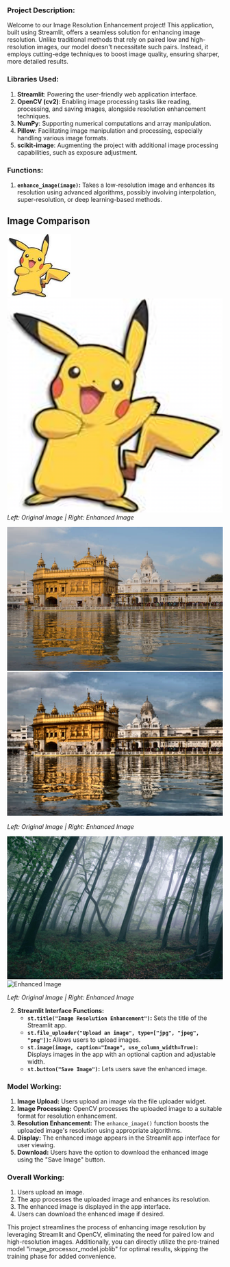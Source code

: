 ### Project Description:
Welcome to our Image Resolution Enhancement project! This application, built using Streamlit, offers a seamless solution for enhancing image resolution. Unlike traditional methods that rely on paired low and high-resolution images, our model doesn't necessitate such pairs. Instead, it employs cutting-edge techniques to boost image quality, ensuring sharper, more detailed results.

### Libraries Used:
1. **Streamlit**: Powering the user-friendly web application interface.
2. **OpenCV (cv2)**: Enabling image processing tasks like reading, processing, and saving images, alongside resolution enhancement techniques.
3. **NumPy**: Supporting numerical computations and array manipulation.
4. **Pillow**: Facilitating image manipulation and processing, especially handling various image formats.
5. **scikit-image**: Augmenting the project with additional image processing capabilities, such as exposure adjustment.

### Functions:
1. **`enhance_image(image)`:** Takes a low-resolution image and enhances its resolution using advanced algorithms, possibly involving interpolation, super-resolution, or deep learning-based methods.

## Image Comparison

![Original Image](original.png) ![Enhanced Image](upscaled_test.png)
*Left: Original Image | Right: Enhanced Image*

![Original Image](img4.jpg) ![Enhanced Image](enhanced_image%20(7).jpg)

*Left: Original Image | Right: Enhanced Image*

![Original Image](pexels-snapwire-6992.jpg) ![Enhanced Image](enhanced_image(4).jpg)

*Left: Original Image | Right: Enhanced Image*

2. **Streamlit Interface Functions:**
   - **`st.title("Image Resolution Enhancement")`:** Sets the title of the Streamlit app.
   - **`st.file_uploader("Upload an image", type=["jpg", "jpeg", "png"])`:** Allows users to upload images.
   - **`st.image(image, caption="Image", use_column_width=True)`:** Displays images in the app with an optional caption and adjustable width.
   - **`st.button("Save Image")`:** Lets users save the enhanced image.

### Model Working:
1. **Image Upload:** Users upload an image via the file uploader widget.
2. **Image Processing:** OpenCV processes the uploaded image to a suitable format for resolution enhancement.
3. **Resolution Enhancement:** The `enhance_image()` function boosts the uploaded image's resolution using appropriate algorithms.
4. **Display:** The enhanced image appears in the Streamlit app interface for user viewing.
5. **Download:** Users have the option to download the enhanced image using the "Save Image" button.

### Overall Working:
1. Users upload an image.
2. The app processes the uploaded image and enhances its resolution.
3. The enhanced image is displayed in the app interface.
4. Users can download the enhanced image if desired.

This project streamlines the process of enhancing image resolution by leveraging Streamlit and OpenCV, eliminating the need for paired low and high-resolution images. Additionally, you can directly utilize the pre-trained model "image_processor_model.joblib" for optimal results, skipping the training phase for added convenience.

